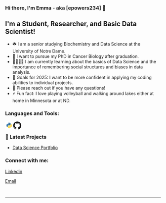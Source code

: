 ### Hi there, I'm Emma - aka [epowers234] 👋

## I'm a Student, Researcher, and Basic Data Scientist!

- ☘️  I am a senior studying Biochemistry and Data Science at the University of Notre Dame.
- 🧬  I want to pursue my PhD in Cancer Biology after graduation.
- 🧑‍🧑‍🧒‍🧒  I am currently learning about the basics of Data Science and the importance of remembering social structures and biases in data analysis.
- 🥅  Goals for 2025: I want to be more confident in applying my coding abilities to individual projects. 
- 🪸  Please reach out if you have any questions!
- ⚡ Fun fact: I love playing volleyball and walking around lakes either at home in Minnesota or at ND.

### Languages and Tools:

<img align="left" alt="Python" width="26px" src="https://raw.githubusercontent.com/github/explore/80688e429a7d4ef2fca1e82350fe8e3517d3494d/topics/python/python.png" />
<img align="left" alt="GitHub" width="26px" src="https://raw.githubusercontent.com/github/explore/78df643247d429f6cc873026c0622819ad797942/topics/github/github.png" />

<br />

### 📕 Latest Projects

<!-- BLOG-POST-LIST:START -->
- [Data Science Portfolio]([https://github.com/epowers234/Powers-Data-Science-Portfolio])
<!-- BLOG-POST-LIST:END -->

### Connect with me:

[Linkedin](https://www.linkedin.com/in/emma-powers1/)

[Email](mailto:epowers3@nd.edu)


<br />

---

